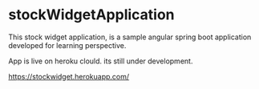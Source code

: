 # stockWidgetApplication
This stock widget application, is a sample angular spring boot application developed for learning perspective.

App is live on heroku clould. its still under development.

https://stockwidget.herokuapp.com/
